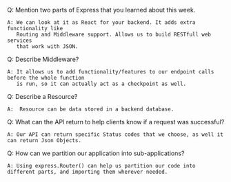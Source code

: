 Q:  Mention two parts of Express that you learned about this week.

    A: We can look at it as React for your backend. It adds extra functionality like 
       Routing and Middleware support. Allows us to build RESTfull web services 
       that work with JSON.


Q:  Describe Middleware?

    A: It allows us to add functionality/features to our endpoint calls before the whole function
       is run, so it can actually act as a checkpoint as well.



Q:  Describe a Resource?

    A:  Resource can be data stored in a backend database.



Q:  What can the API return to help clients know if a request was successful?

    A: Our API can return specific Status codes that we choose, as well it can return Json Objects.



Q:  How can we partition our application into sub-applications?

    A: Using express.Router() can help us partition our code into different parts, and importing them wherever needed.